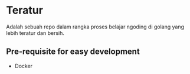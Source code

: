 # Teratur

Adalah sebuah repo dalam rangka proses belajar ngoding di golang yang lebih teratur dan bersih.

## Pre-requisite for easy development

* Docker
